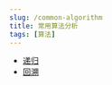 ```yaml
---
slug: /common-algorithm
title: 常用算法分析
tags: [算法]
---
```


- [递归](常用算法分析/recursion)
- [回溯](排序/bubble-sort)
